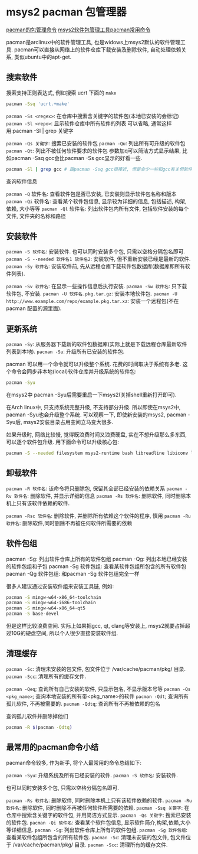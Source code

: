 # msys2 pacman 包管理器

[pacman的包管理命令](https://blog.csdn.net/qq_41601836/article/details/106519865)
[msys2软件包管理工具pacman常用命令](https://blog.csdn.net/hustlei/article/details/86687621)

pacman是arclinux中的软件管理工具, 也是widows上msys2默认的软件管理工具.
pacman可以直接从网络上的软件仓库下载安装及删除软件, 自动处理依赖关系, 类似ubuntu中的apt-get.

## 搜索软件

搜索支持正则表达式, 例如搜索 ucrt 下面的 `make`

```bash
pacman -Ssq 'ucrt.+make'
```

`pacman -Ss <regex>`: 在仓库中搜索含关键字的软件包(本地已安装的会标记)
`pacman -Sl <repo>`:
显示软件仓库中所有软件的列表
可以省略, 通常这样用:pacman -Sl | grep 关键字

`pacman -Qs 关键字`: 搜索已安装的软件包
`pacman -Qu`: 列出所有可升级的软件包
`pacman -Qt`: 列出不被任何软件要求的软件包
参数加q可以简洁方式显示结果, 比如pacman -Ssq gcc会比pacman -Ss gcc显示的好看一些.

```bash
pacman -Sl | grep gcc # 跟pacman -Ssq gcc很接近, 但是会少一些和gcc有关但软件名不包含gcc的包.
```

查询软件信息

`pacman -Q` 软件名: 查看软件包是否已安装, 已安装则显示软件包名称和版本
`pacman -Qi` 软件名: 查看某个软件包信息, 显示较为详细的信息, 包括描述, 构架, 依赖, 大小等等
`pacman -Ql` 软件名: 列出软件包内所有文件, 包括软件安装的每个文件, 文件夹的名称和路径

## 安装软件

`pacman -S 软件名`: 安装软件.
也可以同时安装多个包, 只需以空格分隔包名即可.
`pacman -S --needed 软件名1 软件名2`: 安装软件, 但不重新安装已经是最新的软件.
`pacman -Sy 软件名`: 安装软件前, 先从远程仓库下载软件包数据库(数据库即所有软件列表).

`pacman -Sv 软件名`: 在显示一些操作信息后执行安装.
`pacman -Sw 软件名`: 只下载软件包, 不安装.
`pacman -U 软件名.pkg.tar.gz`: 安装本地软件包.
`pacman -U http://www.example.com/repo/example.pkg.tar.xz`:
安装一个远程包(不在 pacman 配置的源里面).

## 更新系统

`pacman -Sy`: 从服务器下载新的软件包数据库(实际上就是下载远程仓库最新软件列表到本地).
`pacman -Su`: 升级所有已安装的软件包.

pacman 可以用一个命令就可以升级整个系统.
花费的时间取决于系统有多老.
这个命令会同步非本地(local)软件仓库并升级系统的软件包:

```bash
pacman -Syu
```

在msys2中 pacman -Syu后需要重启一下msys2(关掉shell重新打开即可).

在Arch linux中, 只支持系统完整升级, 不支持部分升级.
所以即使在msys2中, pacman -Syu也会升级整个系统.
可以观察一下, 即使新安装的msys2, pacman -Syu后, msys2安装目录占用空间立马变大很多.

如果升级时, 网络比较慢, 觉得既浪费时间又浪费硬盘, 实在不想升级那么多东西, 可以逐个软件包升级.
用下面命令可以升级核心包:

```bash
pacman -S --needed filesystem msys2-runtime bash libreadline libiconv libarchive libgpgme libcurl pacman ncurses libintl
```

## 卸载软件

`pacman -R 软件名`: 该命令将只删除包, 保留其全部已经安装的依赖关系
`pacman -Rv 软件名`: 删除软件, 并显示详细的信息
`pacman -Rs 软件名`: 删除软件, 同时删除本机上只有该软件依赖的软件.

`pacman -Rsc 软件名`: 删除软件, 并删除所有依赖这个软件的程序, 慎用
`pacman -Ru 软件名`: 删除软件,同时删除不再被任何软件所需要的依赖

## 软件包组

pacman -Sg: 列出软件仓库上所有的软件包组
pacman -Qg: 列出本地已经安装的软件包组和子包
pacman -Sg 软件包组: 查看某软件包组所包含的所有软件包
pacman -Qg 软件包组: 和pacman -Sg 软件包组完全一样

很多人建议通过安装软件组来安装工具链, 例如:

```bash
pacman -S mingw-w64-x86_64-toolchain
pacman -S mingw-w64-i686-toolchain
pacman -S mingw-w64-x86_64-qt5
pacman -S base-devel
```

但是这样比较浪费空间.
实际上如果把gcc, qt, clang等安装上,
msys2就要占掉超过10G的硬盘空间, 所以个人很少直接安装软件组.

## 清理缓存

`pacman -Sc`: 清理未安装的包文件, 包文件位于 /var/cache/pacman/pkg/ 目录.
`pacman -Scc`: 清理所有的缓存文件.

`pacman -Qeq`; 查询所有自己安装的软件, 只显示包名, 不显示版本号等
`pacman -Qs <pkg_name>`; 查询本地安装的所有带<pkg_name>的软件
`pacman -Qdt`; 查询所有孤儿软件, 不再被需要的. 
`pacman -Qdtq`; 查询所有不再被依赖的包名

查询孤儿软件并删除掉他们

```bash
pacman -R $(pacman -Qdtq)
```

## 最常用的pacman命令小结

pacman命令较多, 作为新手, 将个人最常用的命令总结如下:

`pacman -Syu`: 升级系统及所有已经安装的软件.
`pacman -S 软件名`: 安装软件.

也可以同时安装多个包, 只需以空格分隔包名即可.

`pacman -Rs 软件名`: 删除软件, 同时删除本机上只有该软件依赖的软件.
`pacman -Ru 软件名`: 删除软件, 同时删除不再被任何软件所需要的依赖.
`pacman -Ssq 关键字`: 在仓库中搜索含关键字的软件包, 并用简洁方式显示.
`pacman -Qs 关键字`: 搜索已安装的软件包.
`pacman -Qi 软件名`: 查看某个软件包信息, 显示软件简介,构架,依赖,大小等详细信息.
`pacman -Sg`: 列出软件仓库上所有的软件包组.
`pacman -Sg 软件包组`: 查看某软件包组所包含的所有软件包.
`pacman -Sc`: 清理未安装的包文件, 包文件位于 /var/cache/pacman/pkg/ 目录.
`pacman -Scc`: 清理所有的缓存文件.
